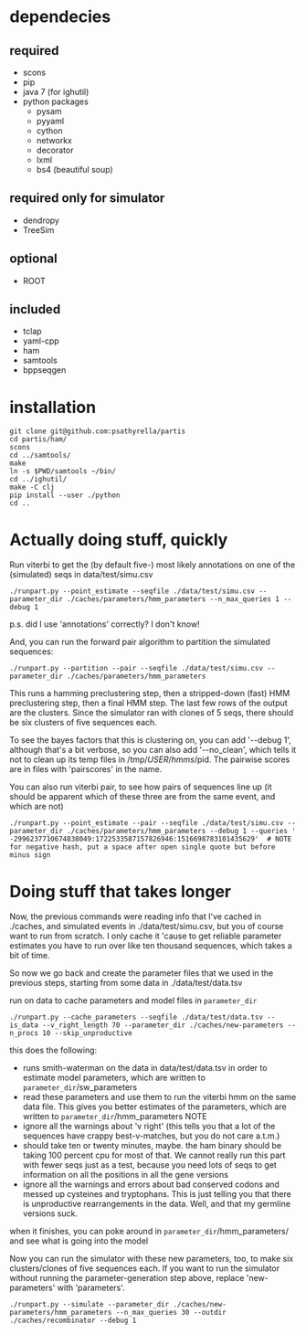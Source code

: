 dependecies
==============
required
--------------
  - scons
  - pip
  - java 7 (for ighutil)
  - python packages
    - pysam
    - pyyaml
    - cython
    - networkx
    - decorator
    - lxml
    - bs4 (beautiful soup)

required only for simulator
--------------
  - dendropy
  - TreeSim

optional
--------------
  - ROOT

included
--------------
  - tclap   
  - yaml-cpp
  - ham
  - samtools
  - bppseqgen

installation
==============

```
git clone git@github.com:psathyrella/partis
cd partis/ham/
scons
cd ../samtools/
make
ln -s $PWD/samtools ~/bin/
cd ../ighutil/
make -C clj
pip install --user ./python
cd ..
```

Actually doing stuff, quickly
==============

Run viterbi to get the (by default five-) most likely annotations on one of the (simulated) seqs in data/test/simu.csv
```
./runpart.py --point_estimate --seqfile ./data/test/simu.csv --parameter_dir ./caches/parameters/hmm_parameters --n_max_queries 1 --debug 1
```
p.s. did I use 'annotations' correctly? I don\'t know!

And, you can run the forward pair algorithm to partition the simulated sequences:
```
./runpart.py --partition --pair --seqfile ./data/test/simu.csv --parameter_dir ./caches/parameters/hmm_parameters
```
This runs a hamming preclustering step, then a stripped-down (fast) HMM preclustering step, then a final HMM step. The last few rows of the output are the clusters.
Since the simulator ran with clones of 5 seqs, there should be six clusters of five sequences each.

To see the bayes factors that this is clustering on, you can add '--debug 1', although that\'s a bit verbose, so you can also add '--no_clean', which tells it not to clean up its
temp files in /tmp/$USER/hmms/$pid. The pairwise scores are in files with 'pairscores' in the name.

You can also run viterbi pair, to see how pairs of sequences line up (it should be apparent which of these three are from the same event, and which are not)
```
./runpart.py --point_estimate --pair --seqfile ./data/test/simu.csv --parameter_dir ./caches/parameters/hmm_parameters --debug 1 --queries ' -2996237710674838049:1722533587157826946:1516698783101435629'  # NOTE for negative hash, put a space after open single quote but before minus sign
```
Doing stuff that takes longer
==============

Now, the previous commands were reading info that I\'ve cached in ./caches, and simulated events in ./data/test/simu.csv, but you of course want to run from scratch.
I only cache it \'cause to get reliable parameter estimates you have to run over like ten thousand sequences, which takes a bit of time.

So now we go back and create the parameter files that we used in the previous steps, starting from some data in ./data/test/data.tsv

run on data to cache parameters and model files in `parameter_dir`
```
./runpart.py --cache_parameters --seqfile ./data/test/data.tsv --is_data --v_right_length 70 --parameter_dir ./caches/new-parameters --n_procs 10 --skip_unproductive
```

this does the following:
  - runs smith-waterman on the data in data/test/data.tsv in order to estimate model parameters, which are written to `parameter_dir`/sw_parameters
  - read these parameters and use them to run the viterbi hmm on the same data file. This gives you better estimates of the parameters, which are written to `parameter_dir`/hmm_parameters
NOTE
  - ignore all the warnings about 'v right' (this tells you that a lot of the sequences have crappy best-v-matches, but you do not care a.t.m.)
  - should take ten or twenty minutes, maybe. the ham binary should be taking 100 percent cpu for most of that. We cannot really run this part with fewer
      seqs just as a test, because you need lots of seqs to get information on all the positions in all the gene versions
  - ignore all the warnings and errors about bad conserved codons and messed up cysteines and tryptophans. This is just telling you that there is unproductive rearrangements in the data.
    Well, and that my germline versions suck.
      
when it finishes, you can poke around in `parameter_dir`/hmm_parameters/ and see what is going into the model

Now you can run the simulator with these new parameters, too, to make six clusters/clones of five sequences each.
If you want to run the simulator without running the parameter-generation step above, replace 'new-parameters' with 'parameters'.
```
./runpart.py --simulate --parameter_dir ./caches/new-parameters/hmm_parameters --n_max_queries 30 --outdir ./caches/recombinator --debug 1
```

